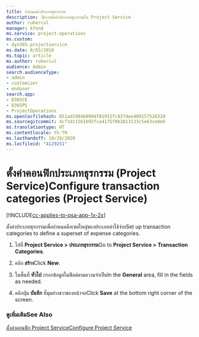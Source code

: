 ```yaml
---
title: กำหนดค่าประเภทธุรกรรม
description: วิธีการตั้งค่าประเภทธุรกรรมใน Project Service
author: ruhercul
manager: kfend
ms.service: project-operations
ms.custom:
- dyn365-projectservice
ms.date: 8/03/2018
ms.topic: article
ms.author: ruhercul
audience: Admin
search.audienceType:
- admin
- customizer
- enduser
search.app:
- D365CE
- D365PS
- ProjectOperations
ms.openlocfilehash: 851ad1984b099df81915fc8374eed09157526329
ms.sourcegitcommit: 4cf1dc1561b92fca4175f0b3813133c5e63ce8e6
ms.translationtype: HT
ms.contentlocale: th-TH
ms.lasthandoff: 10/28/2020
ms.locfileid: "4129251"
---
```

# <a name="configure-transaction-categories-project-service"></a><span data-ttu-id="119f5-103">ตั้งค่าคอนฟิกประเภทธุรกรรม (Project Service)</span><span class="sxs-lookup"><span data-stu-id="119f5-103">Configure transaction categories (Project Service)</span></span>

[!INCLUDE[cc-applies-to-psa-app-1x-2x](../includes/cc-applies-to-psa-app-1x-2x.md)]

<span data-ttu-id="119f5-104">ตั้งค่าประเภทธุรกรรมเพื่อกำหนดคือเซตใหญ่ของประเภทค่าใช้จ่าย</span><span class="sxs-lookup"><span data-stu-id="119f5-104">Set up transaction categories to define a superset of expense categories.</span></span>  
  
1.  <span data-ttu-id="119f5-105">ไปที่ **Project Service > ประเภทธุรกรรม**</span><span class="sxs-lookup"><span data-stu-id="119f5-105">Go to **Project Service > Transaction Categories**.</span></span>  
  
2.  <span data-ttu-id="119f5-106">คลิก **สร้าง**</span><span class="sxs-lookup"><span data-stu-id="119f5-106">Click **New**.</span></span>  
  
3.  <span data-ttu-id="119f5-107">ในพื้นที่ **ทั่วไป** กรอกข้อมูลในฟิลด์ตามความจำเป็น</span><span class="sxs-lookup"><span data-stu-id="119f5-107">In the **General** area, fill in the fields as needed.</span></span>  
  
4.  <span data-ttu-id="119f5-108">คลิกปุ่ม **บันทึก** ที่มุมล่างขวาของหน้าจอ</span><span class="sxs-lookup"><span data-stu-id="119f5-108">Click **Save** at the bottom right corner of the screen.</span></span>  
  
### <a name="see-also"></a><span data-ttu-id="119f5-109">ดูเพิ่มเติม</span><span class="sxs-lookup"><span data-stu-id="119f5-109">See Also</span></span>  
 [<span data-ttu-id="119f5-110">ตั้งค่าคอนฟิก Project Service</span><span class="sxs-lookup"><span data-stu-id="119f5-110">Configure Project Service</span></span>](../psa/configure.md)
